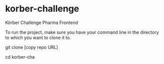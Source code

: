 # korber-challenge
Körber Challenge Pharma Frontend

To run the project, make sure you have your command line in the directory to which you want to clone it to.

git clone [copy repo URL]

cd korber-cha
